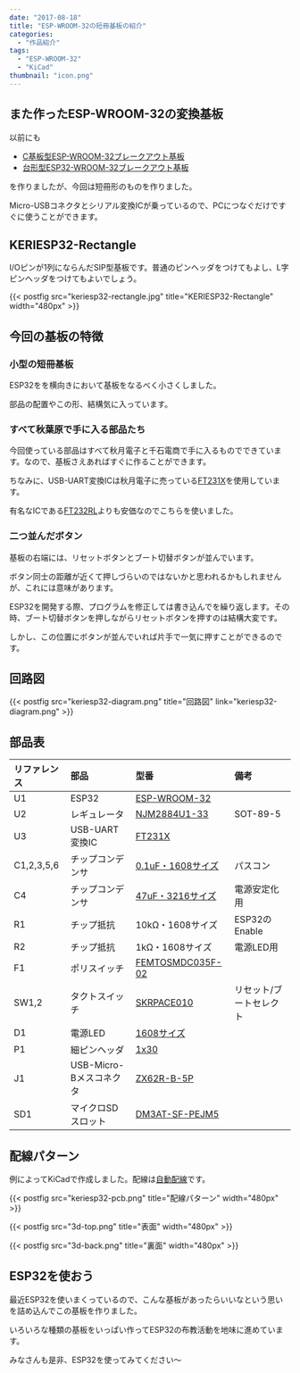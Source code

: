 ```yaml
---
date: "2017-08-18"
title: "ESP-WROOM-32の短冊基板の紹介"
categories:
  - "作品紹介"
tags:
  - "ESP-WROOM-32"
  - "KiCad"
thumbnail: "icon.png"
---
```


## また作ったESP-WROOM-32の変換基板

以前にも

  * [C基板型ESP-WROOM-32ブレークアウト基板](/posts/2017-03-02-keriesp32/)
  * [台形型ESP32-WROOM-32ブレークアウト基板](/posts/2017-07-23-keriesp32-trapezoid/)

を作りましたが、今回は短冊形のものを作りました。

Micro-USBコネクタとシリアル変換ICが乗っているので、PCにつなぐだけですぐに使うことができます。

<!--more-->

## KERIESP32-Rectangle

I/Oピンが1列にならんだSIP型基板です。普通のピンヘッダをつけてもよし、L字ピンヘッダをつけてもよいでしょう。

{{< postfig src="keriesp32-rectangle.jpg" title="KERIESP32-Rectangle" width="480px" >}}

## 今回の基板の特徴

### 小型の短冊基板

ESP32をを横向きにおいて基板をなるべく小さくしました。

部品の配置やこの形、結構気に入っています。

### すべて秋葉原で手に入る部品たち

今回使っている部品はすべて秋月電子と千石電商で手に入るものでできています。なので、基板さえあればすぐに作ることができます。

ちなみに、USB-UART変換ICは秋月電子に売っている[FT231X](http://akizukidenshi.com/catalog/g/gI-06713/)を使用しています。

有名なICである[FT232RL](http://akizukidenshi.com/catalog/g/gI-01739/)よりも安価なのでこちらを使いました。

### 二つ並んだボタン

基板の右端には、リセットボタンとブート切替ボタンが並んでいます。

ボタン同士の距離が近くて押しづらいのではないかと思われるかもしれませんが、これには意味があります。

ESP32を開発する際、プログラムを修正しては書き込んでを繰り返します。その時、ブート切替ボタンを押しながらリセットボタンを押すのは結構大変です。

しかし、この位置にボタンが並んでいれば片手で一気に押すことができるのです。

## 回路図

{{< postfig src="keriesp32-diagram.png" title="回路図" link="keriesp32-diagram.png" >}}

## 部品表

|リファレンス|部品|型番|備考|
|:----|:----|:----|:----|
|U1|ESP32|[ESP-WROOM-32](http://akizukidenshi.com/catalog/g/gM-11647/)||
|U2|レギュレータ|[NJM2884U1-33](http://akizukidenshi.com/catalog/g/gI-10673/)|SOT-89-5|
|U3|USB-UART変換IC|[FT231X](http://akizukidenshi.com/catalog/g/gI-06713/)|
|C1,2,3,5,6|チップコンデンサ|[0.1uF・1608サイズ](http://akizukidenshi.com/catalog/g/gP-04940/)|パスコン|
|C4|チップコンデンサ|[47uF・3216サイズ](http://akizukidenshi.com/catalog/g/gP-06039/)|電源安定化用|
|R1|チップ抵抗|10kΩ・1608サイズ|ESP32のEnable|
|R2|チップ抵抗|1kΩ・1608サイズ|電源LED用|
|F1|ポリスイッチ|[FEMTOSMDC035F-02](http://akizukidenshi.com/catalog/g/gP-09512/)||
|SW1,2|タクトスイッチ|[SKRPACE010](http://akizukidenshi.com/catalog/g/gP-06185/)|リセット/ブートセレクト|
|D1|電源LED|[1608サイズ](http://akizukidenshi.com/catalog/g/gI-03982/)||
|P1|細ピンヘッダ|[1x30](http://akizukidenshi.com/catalog/g/gC-06631/)||
|J1|USB-Micro-Bメスコネクタ|[ZX62R-B-5P](http://akizukidenshi.com/catalog/g/gC-05254/)||
|SD1|マイクロSDスロット|[DM3AT-SF-PEJM5](http://akizukidenshi.com/catalog/g/gC-02395/)||

## 配線パターン

例によってKiCadで作成しました。配線は[自動配線](/posts/2016-04-22-freerouting/)です。

{{< postfig src="keriesp32-pcb.png" title="配線パターン" width="480px" >}}

{{< postfig src="3d-top.png" title="表面" width="480px" >}}

{{< postfig src="3d-back.png" title="裏面" width="480px" >}}

## ESP32を使おう

最近ESP32を使いまくっているので、こんな基板があったらいいなという思いを詰め込んでこの基板を作りました。

いろいろな種類の基板をいっぱい作ってESP32の布教活動を地味に進めています。

みなさんも是非、ESP32を使ってみてください～

